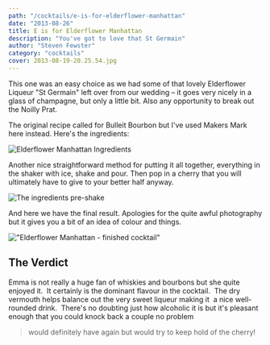 ```yaml
---
path: "/cocktails/e-is-for-elderflower-manhattan"
date: "2013-08-26"
title: E is for Elderflower Manhattan
description: "You've got to love that St Germain"
author: "Steven Fewster"
category: "cocktails"
cover: 2013-08-19-20.25.54.jpg
---
```


This one was an easy choice as we had some of that lovely Elderflower Liqueur "St Germain" left over from our wedding &#8211; it goes very nicely in a glass of champagne, but only a little bit. Also any opportunity to break out the Noilly Prat.

The original recipe called for Bulleit Bourbon but I've used Makers Mark here instead. Here's the ingredients:

![Elderflower Manhattan Ingredients](/images/uploads/2013/08/2013-08-19-20.25.54.jpg "Elderflower Manhattan Ingredients")

Another nice straightforward method for putting it all together, everything in the shaker with ice, shake and pour. Then pop in a cherry that you will ultimately have to give to your better half anyway.

![The ingredients pre-shake](/images/uploads/2013/08/2013-08-19-20.30.16.jpg "The ingredients pre-shake")

And here we have the final result. Apologies for the quite awful photography but it gives you a bit of an idea of colour and things.

!["Elderflower Manhattan - finished cocktail"](/images/uploads/2013/08/2013-08-19-20.32.39.jpg "Elderflower Manhattan - finished cocktail")

## The Verdict

Emma is not really a huge fan of whiskies and bourbons but she quite enjoyed it.  It certainly is the dominant flavour in the cocktail.  The dry vermouth helps balance out the very sweet liqueur making it  a nice well-rounded drink.  There's no doubting just how alcoholic it is but it's pleasant enough that you could knock back a couple no problem 
>would definitely have again but would try to keep hold of the cherry!
